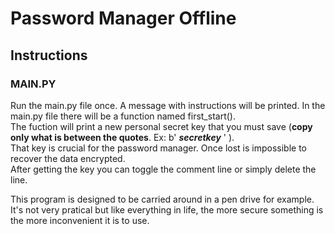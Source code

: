 # Password Manager Offline

## Instructions
### MAIN.PY 
Run the main.py file once. A message with instructions will be printed.
In the main.py file there will be a function named first_start(). <br>
The fuction will print a new personal secret key that you must save (**copy only what is between the quotes**. Ex: b' ___secretkey___ ' ). <br>
That key is crucial for the password manager. Once lost is impossible to recover the data encrypted. <br>
After getting the key you can toggle the comment line or simply delete the line.

This program is designed to be carried around in a pen drive for example. It's not very pratical but like everything in life, the more secure something is
the more inconvenient it is to use.